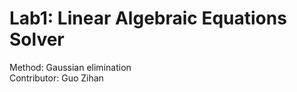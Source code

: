 # Lab1: Linear Algebraic Equations Solver  
Method: Gaussian elimination  
Contributor: Guo Zihan  
